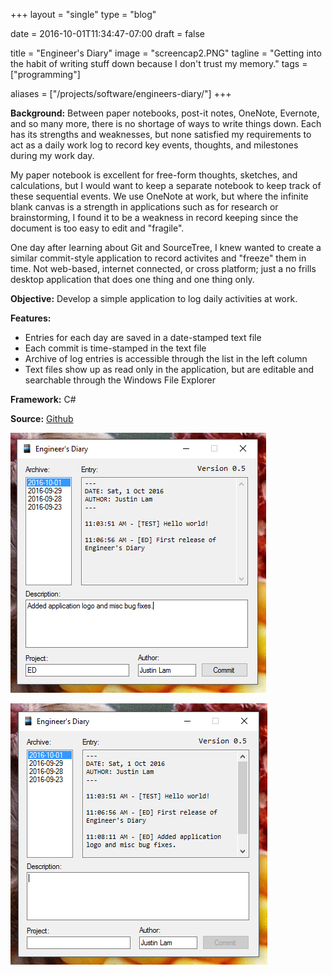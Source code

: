 +++
layout =    "single"
type =      "blog"

date =      2016-10-01T11:34:47-07:00
draft =     false

title =     "Engineer's Diary"
image =     "screencap2.PNG"
tagline =   "Getting into the habit of writing stuff down because I don't trust my memory."
tags =      ["programming"]

aliases =   ["/projects/software/engineers-diary/"]
+++

__Background:__ Between paper notebooks, post-it notes, OneNote, Evernote, and so many more, there is no shortage of ways to write things down. Each has its strengths and weaknesses, but none satisfied my requirements to act as a daily work log to record key events, thoughts, and milestones during my work day.

My paper notebook is excellent for free-form thoughts, sketches, and calculations, but I would want to keep a separate notebook to keep track of these sequential events. We use OneNote at work, but where the infinite blank canvas is a strength in applications such as for research or brainstorming, I found it to be a weakness in record keeping since the document is too easy to edit and "fragile".

One day after learning about Git and SourceTree, I knew wanted to create a similar commit-style application to record activites and "freeze" them in time. Not web-based, internet connected, or cross platform; just a no frills desktop application that does one thing and one thing only.

__Objective:__ Develop a simple application to log daily activities at work.

__Features:__

+ Entries for each day are saved in a date-stamped text file
+ Each commit is time-stamped in the text file
+ Archive of log entries is accessible through the list in the left column
+ Text files show up as read only in the application, but are editable and searchable through the Windows File Explorer

__Framework:__ C#

__Source:__ [Github](https://github.com/justinmklam/engineers-diary)

![Screencap of the Engineer's Diary. Write in the 'Description' and 'Project' text boxes, then press 'Commit' when complete.](screencap2.PNG)

![After the 'Commit' button is pressed, the entry is written or appended to a text file and displayed on screen.](screencap3.PNG)
